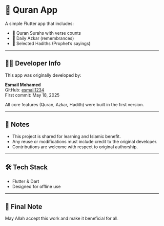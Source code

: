 # 📱 Quran App

A simple Flutter app that includes:
- 📖 Quran Surahs with verse counts
- 🌙 Daily Azkar (remembrances)
- 📜 Selected Hadiths (Prophet’s sayings)

---

## 👨‍💻 Developer Info

This app was originally developed by:

**Esmail Mohamed**  
GitHub: [esmail1234](https://github.com/esmail1234)  
First commit: May 18, 2025

All core features (Quran, Azkar, Hadith) were built in the first version.

---

## 🔐 Notes

- This project is shared for learning and Islamic benefit.
- Any reuse or modifications must include credit to the original developer.
- Contributions are welcome with respect to original authorship.

---

## 🛠️ Tech Stack

- Flutter & Dart
- Designed for offline use

---

## 🤲 Final Note

May Allah accept this work and make it beneficial for all.
